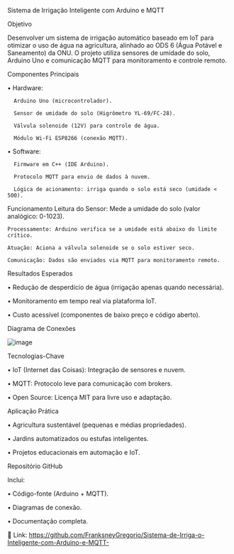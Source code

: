 Sistema de Irrigação Inteligente com Arduino e MQTT


Objetivo

Desenvolver um sistema de irrigação automático baseado em IoT para otimizar o uso de água na agricultura, alinhado ao ODS 6 (Água Potável e Saneamento) da ONU. 
O projeto utiliza sensores de umidade do solo, Arduino Uno e comunicação MQTT para monitoramento e controle remoto.


Componentes Principais

•	Hardware:

      Arduino Uno (microcontrolador).

      Sensor de umidade do solo (Higrômetro YL-69/FC-28).

      Válvula solenoide (12V) para controle de água.

      Módulo Wi-Fi ESP8266 (conexão MQTT).

•	Software:

      Firmware em C++ (IDE Arduino).

      Protocolo MQTT para envio de dados à nuvem.

      Lógica de acionamento: irriga quando o solo está seco (umidade < 500).

Funcionamento
	Leitura do Sensor: Mede a umidade do solo (valor analógico: 0-1023).
   
	Processamento: Arduino verifica se a umidade está abaixo do limite crítico.
   
	Atuação: Aciona a válvula solenoide se o solo estiver seco.
   
	Comunicação: Dados são enviados via MQTT para monitoramento remoto.


Resultados Esperados

•	Redução de desperdício de água (irrigação apenas quando necessária).

•	Monitoramento em tempo real via plataforma IoT.

•	Custo acessível (componentes de baixo preço e código aberto).


Diagrama de Conexões

![image](https://github.com/user-attachments/assets/0bc2603f-eafe-45f1-8d51-97558904466e)


Tecnologias-Chave

•	IoT (Internet das Coisas): Integração de sensores e nuvem.

•	MQTT: Protocolo leve para comunicação com brokers.

•	Open Source: Licença MIT para livre uso e adaptação.


Aplicação Prática

•	Agricultura sustentável (pequenas e médias propriedades).

•	Jardins automatizados ou estufas inteligentes.

•	Projetos educacionais em automação e IoT.


Repositório GitHub

Inclui:

•	Código-fonte (Arduino + MQTT).

•	Diagramas de conexão.

•	Documentação completa.

🔗 Link: https://github.com/FranksneyGregorio/Sistema-de-Irriga-o-Inteligente-com-Arduino-e-MQTT-

